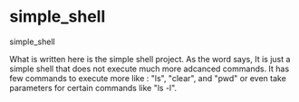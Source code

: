 # simple_shell
simple_shell

What is written here is the simple shell project.
As the word says, It is just a simple shell that does not execute much more adcanced commands.
It has few commands to execute more like : "ls", "clear", and "pwd" or even take parameters for certain commands like "ls -l".
